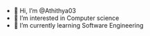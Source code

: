 - 👋 Hi, I’m @Athithya03
- 👀 I’m interested in Computer science
- 🌱 I’m currently learning Software Engineering


<!---
Athithya03/Athithya03 is a ✨ special ✨ repository because its `README.md` (this file) appears on your GitHub profile.
You can click the Preview link to take a look at your changes.
--->
